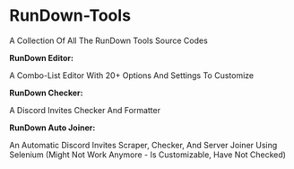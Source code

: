 # RunDown-Tools

A Collection Of All The RunDown Tools Source Codes

**RunDown Editor:**

A Combo-List Editor With 20+ Options And Settings To Customize

**RunDown Checker:**

A Discord Invites Checker And Formatter

**RunDown Auto Joiner:**

An Automatic Discord Invites Scraper, Checker, And Server Joiner Using Selenium (Might Not Work Anymore - Is Customizable, Have Not Checked)
